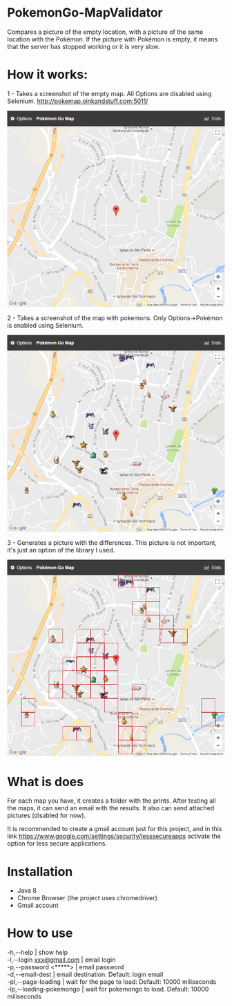 # PokemonGo-MapValidator

Compares a picture of the empty location, with a picture of the same location with the Pokémon.
If the picture with Pokémon is empty, it means that the server has stopped working or it is very slow.

# How it works:

1 - Takes a screenshot of the empty map. All Options are disabled using Selenium.
http://pokemap.oinkandstuff.com:5011/

![without Pokémon](https://github.com/middlesparrow/PokemonGo-MapValidator/blob/master/semPokemongos.png)


2 - Takes a screenshot of the map with pokemons. Only Options->Pokémon is enabled using Selenium.

![with Pokémon](https://github.com/middlesparrow/PokemonGo-MapValidator/blob/master/comPokemongos.png)


3 - Generates a picture with the differences. This picture is not important, it's just an option of the library I used.

![result](https://github.com/middlesparrow/PokemonGo-MapValidator/blob/master/vila-real.jpg)


# What is does

For each map you have, it creates a folder with the prints.
After testing all the maps, it can send an email with the results. It also can send attached pictures (disabled for now).

It is recommended to create a gmail account just for this project, and in this link
https://www.google.com/settings/security/lesssecureapps
activate the option for less secure applications.

# Installation
 - Java 8
 - Chrome Browser (the project uses chromedriver)
 - Gmail account

# How to use
 -h,--help | show help  
 -l,--login <xxx@gmail.com> | email login  
 -p,--password <*****> | email password  
 -d,--email-dest <email> | email destination. Default: login email  
 -pl,--page-loading <value ms> | wait for the page to load: Default: 10000 miliseconds  
 -lp,--loading-pokemongo <value ms> | wait for pokemongo to load. Default: 10000 miliseconds
